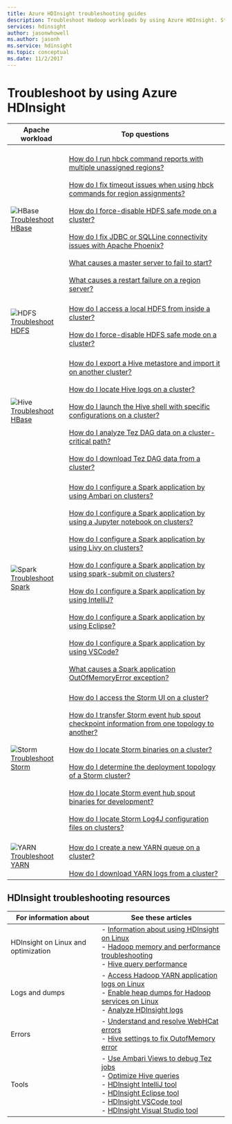 ```yaml
---
title: Azure HDInsight troubleshooting guides
description: Troubleshoot Hadoop workloads by using Azure HDInsight. Step-by-step documentation shows you how to use HDInsight to solve common problems with Hive, Spark, YARN, HBase, HDFS, and Storm.
services: hdinsight
author: jasonwhowell
ms.author: jasonh
ms.service: hdinsight
ms.topic: conceptual
ms.date: 11/2/2017
---
```



# Troubleshoot by using Azure HDInsight

| Apache workload | Top questions |
|---|---|
|![HBase](./media/hdinsight-troubleshoot-guide/HBASE.png)<br>[Troubleshoot HBase](hbase/apache-troubleshoot-hbase.md)|<br>[How do I run hbck command reports with multiple unassigned regions?](hbase/apache-troubleshoot-hbase.md#how-do-i-run-hbck-command-reports-with-multiple-unassigned-regions)<br><br>[How do I fix timeout issues when using hbck commands for region assignments?](hbase/apache-troubleshoot-hbase.md#how-do-i-fix-timeout-issues-with-hbck-commands-for-region-assignments)<br><br>[How do I force-disable HDFS safe mode on a cluster?](hbase/apache-troubleshoot-hbase.md#how-do-i-force-disable-hdfs-safe-mode-in-a-cluster)<br><br>[How do I fix JDBC or SQLLine connectivity issues with Apache Phoenix?](hbase/apache-troubleshoot-hbase.md#how-do-i-fix-jdbc-or-sqlline-connectivity-issues-with-apache-phoenix)<br><br>[What causes a master server to fail to start?](hbase/apache-troubleshoot-hbase.md#what-causes-a-master-server-to-fail-to-start)<br><br>[What causes a restart failure on a region server?](hbase/apache-troubleshoot-hbase.md#what-causes-a-restart-failure-on-a-region-server)|
|![HDFS](./media/hdinsight-troubleshoot-guide/HDFS.png)<br>[Troubleshoot HDFS](hdinsight-troubleshoot-hdfs.md)|<br>[How do I access a local HDFS from inside a cluster?](hdinsight-troubleshoot-hdfs.md#how-do-i-access-local-hdfs-from-inside-a-cluster)<br><br>[How do I force-disable HDFS safe mode on a cluster?](hdinsight-troubleshoot-hdfs.md#how-do-i-force-disable-hdfs-safe-mode-in-a-cluster)|
|![Hive](./media/hdinsight-troubleshoot-guide/HIVE.png)<br>[Troubleshoot HBase](hdinsight-troubleshoot-hive.md)|<br>[How do I export a Hive metastore and import it on another cluster?](hdinsight-troubleshoot-hive.md#how-do-i-export-a-hive-metastore-and-import-it-on-another-cluster)<br><br>[How do I locate Hive logs on a cluster?](hdinsight-troubleshoot-hive.md#how-do-i-locate-hive-logs-on-a-cluster)<br><br>[How do I launch the Hive shell with specific configurations on a cluster?](hdinsight-troubleshoot-hive.md#how-do-i-launch-the-hive-shell-with-specific-configurations-on-a-cluster)<br><br>[How do I analyze Tez DAG data on a cluster-critical path?](hdinsight-troubleshoot-hive.md#how-do-i-analyze-tez-dag-data-on-a-cluster-critical-path)<br><br>[How do I download Tez DAG data from a cluster?](hdinsight-troubleshoot-hive.md#how-do-i-download-tez-dag-data-from-a-cluster)|
|![Spark](./media/hdinsight-troubleshoot-guide/SPARK.png)<br>[Troubleshoot Spark](hdinsight-troubleshoot-SPARK.md)|<br>[How do I configure a Spark application by using Ambari on clusters?](spark/apache-troubleshoot-spark.md#how-do-i-configure-a-spark-application-by-using-ambari-on-clusters)<br><br>[How do I configure a Spark application by using a Jupyter notebook on clusters?](spark/apache-troubleshoot-spark.md#how-do-i-configure-a-spark-application-by-using-a-jupyter-notebook-on-clusters)<br><br>[How do I configure a Spark application by using Livy on clusters?](spark/apache-troubleshoot-spark.md#how-do-i-configure-a-spark-application-by-using-livy-on-clusters)<br><br>[How do I configure a Spark application by using spark-submit on clusters?](spark/apache-troubleshoot-spark.md#how-do-i-configure-a-spark-application-by-using-spark-submit-on-clusters)<br><br>[How do I configure a Spark application by using IntelliJ?](spark/apache-spark-intellij-tool-plugin.md)<br><br>[How do I configure a Spark application by using Eclipse?](spark/apache-spark-eclipse-tool-plugin.md)<br><br>[How do I configure a Spark application by using VSCode?](hdinsight-for-vscode.md)<br><br>[What causes a Spark application OutOfMemoryError exception?](spark/apache-troubleshoot-spark.md#what-causes-a-spark-application-outofmemoryerror-exception)|
|![Storm](./media/hdinsight-troubleshoot-guide/STORM.png)<br>[Troubleshoot Storm](hdinsight-troubleshoot-STORM.md)|<br>[How do I access the Storm UI on a cluster?](storm/apache-troubleshoot-storm.md#how-do-i-access-the-storm-ui-on-a-cluster)<br><br>[How do I transfer Storm event hub spout checkpoint information from one topology to another?](storm/apache-troubleshoot-storm.md#how-do-i-transfer-storm-event-hub-spout-checkpoint-information-from-one-topology-to-another)<br><br>[How do I locate Storm binaries on a cluster?](storm/apache-troubleshoot-storm.md#how-do-i-locate-storm-binaries-on-a-cluster)<br><br>[How do I determine the deployment topology of a Storm cluster?](storm/apache-troubleshoot-storm.md#how-do-i-determine-the-deployment-topology-of-a-storm-cluster)<br><br>[How do I locate Storm event hub spout binaries for development?](storm/apache-troubleshoot-storm.md#how-do-i-locate-storm-event-hub-spout-binaries-for-development)<br><br>[How do I locate Storm Log4J configuration files on clusters?](storm/apache-troubleshoot-storm.md#how-do-i-locate-storm-log4j-configuration-files-on-clusters)|
|![YARN](./media/hdinsight-troubleshoot-guide/YARN.png)<br>[Troubleshoot YARN](hdinsight-troubleshoot-YARN.md)|<br>[How do I create a new YARN queue on a cluster?](hdinsight-troubleshoot-yarn.md#how-do-i-create-a-new-yarn-queue-on-a-cluster)<br><br>[How do I download YARN logs from a cluster?](hdinsight-troubleshoot-yarn.md#how-do-i-download-yarn-logs-from-a-cluster)|

## HDInsight troubleshooting resources

| For information about | See these articles |
| --- | --- |
| HDInsight on Linux and optimization | - [Information about using HDInsight on Linux](hdinsight-hadoop-linux-information.md)<br>- [Hadoop memory and performance troubleshooting](hdinsight-hadoop-stack-trace-error-messages.md)<br>- [Hive query performance](https://blogs.msdn.microsoft.com/bigdatasupport/2015/08/13/troubleshooting-hive-query-performance-in-hdinsight-hadoop-cluster/) |
| Logs and dumps | - [Access Hadoop YARN application logs on Linux](hdinsight-hadoop-access-yarn-app-logs-linux.md)<br>- [Enable heap dumps for Hadoop services on Linux](hdinsight-hadoop-collect-debug-heap-dump-linux.md)<br>- [Analyze HDInsight logs](hdinsight-debug-jobs.md)|
| Errors | - [Understand and resolve WebHCat errors](hdinsight-hadoop-templeton-webhcat-debug-errors.md)<br>- [Hive settings to fix OutofMemory error](hdinsight-hadoop-hive-out-of-memory-error-oom.md) |
| Tools | - [Use Ambari Views to debug Tez jobs](hdinsight-debug-ambari-tez-view.md)<br>- [Optimize Hive queries](hdinsight-hadoop-optimize-hive-query.md)<br>- [HDInsight IntelliJ tool](./spark/apache-spark-intellij-tool-plugin.md)<br>- [HDInsight Eclipse tool](./spark/apache-spark-eclipse-tool-plugin.md)<br>- [HDInsight VSCode tool](hdinsight-for-vscode.md)<br>- [HDInsight Visual Studio tool](./hadoop/apache-hadoop-visual-studio-tools-get-started.md) |
